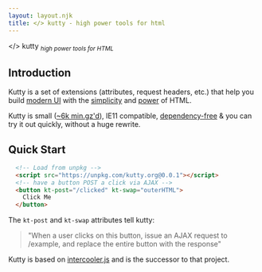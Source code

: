 ```yaml
---
layout: layout.njk
title: </> kutty - high power tools for html
---
```


<div class="dark-hero full-width" kt-classes="add appear">
  <span class="logo dark">&lt;<a>/</a>&gt; <span class="no-mobile">k<a>u</a>tty</span></span>
  <sub class="no-mobile"><i>high power tools for HTML</i></sub>
</div>


## Introduction

Kutty is a set of extensions (attributes, request headers, etc.) that help you build 
[modern UI](/examples) with the [simplicity](https://en.wikipedia.org/wiki/HATEOAS) and 
[power](https://www.ics.uci.edu/~fielding/pubs/dissertation/rest_arch_style.htm) of HTML. 

Kutty is small ([~6k min.gz'd](https://unpkg.com/kutty.org/dist/)), IE11 compatible, [dependency-free](https://github.com/bigskysoftware/kutty/blob/master/package.json) 
& you can try it out quickly, without a huge rewrite.

## Quick Start

```html
  <!-- Load from unpkg -->
  <script src="https://unpkg.com/kutty.org@0.0.1"></script>
  <!-- have a button POST a click via AJAX -->
  <button kt-post="/clicked" kt-swap="outerHTML">
    Click Me
  </button>
```

The `kt-post` and `kt-swap` attributes tell kutty:

> "When a user clicks on this button, issue an AJAX request to /example, and replace the entire button with the response"

Kutty is based on [intercooler.js](http://intercoolerjs.org) and is the successor to that project.

